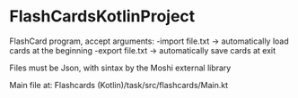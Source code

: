 # FlashCardsKotlinProject

FlashCard program, accept arguments:
-import file.txt -> automatically load cards at the beginning
-export file.txt -> automatically save cards at exit

Files must be Json, with sintax by the Moshi external library

Main file at: Flashcards (Kotlin)/task/src/flashcards/Main.kt
